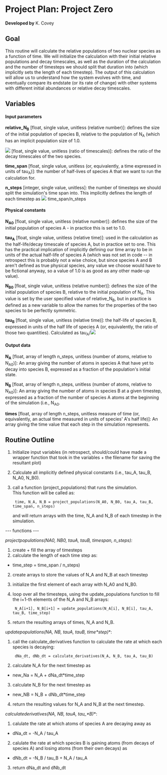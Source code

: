 Project Plan: Project Zero
=====================

**Developed by** K. Covey

Goal
---------
This routine will calculate the relative populations of two nuclear species as a function of time. We will initialize the calculation with their initial relative populations and decay timescales, as well as the duration of the calculation and the number of timesteps we should split that duration into (which implicitly sets the length of each timestep).  The output of this calculation will allow us to understand how the system evolves with time, and eventually compare its endstate (or its rate of change) with other systems with different initial abundances or relative decay timescales. 


Variables
---------

#### Input parameters

**relative_N<sub>B</sub>** [float, single value, unitless (relative number)]: defines the size of the initial population of species B, relative to the population of N<sub>A</sub> (which has an implicit population size of 1.0. 

**<img src="https://render.githubusercontent.com/render/math?math=\gamma">** [float, single value, unitless (ratio of timescales)]: defines the ratio of the decay timescales of the two species. 

**time_span** [float, single value, unitless (or, equivalently, a time expressed in units of tau<sub>A</sub>)]: the number of half-lives of species A that we want to run the calculation for.

**n_steps** [integer, single value, unitless]: the number of timesteps we should split the simulation's time span into. This implicitly defines the length of each timestep as <img src="https://render.githubusercontent.com/render/math?math=\Delta t="> time_span/n_steps

#### Physical constants
**N<sub>A0</sub>** [float, single value, unitless (relative number)]: defines the size of the initial population of species A - in practice this is set to 1.0.

**tau<sub>A</sub>** [float, single value, unitless (relative time)]: used in the calculation as the half-life/decay timescale of species A, but in practice set to one.  This has the practical implication of implicitly defining our time array to be in units of the actual half-life of species A (which was not set in code -- in retrospect this is probably not a wise choice, but since species A and B aren't defined as true physical species, any value we choose would have to be fictional anyway, so a value of 1.0 is as good as any other made-up value). 

**N<sub>B0</sub>** [float, single value, unitless (relative number)]: defines the size of the initial population of species B, relative to the initial population of N<sub>A</sub>. This value is set by the user specified value of relative_N<sub>B</sub>, but in practice is defined as a new variable to allow the names for the properties of the two species to be perfectly symmetric.

**tau<sub>B</sub>** [float, single value, unitless (relative time)]: the half-life of species B, expressed in units of the half life of species A (or, equivalently, the ratio of those two quantities).  Calculated as tau<sub>A</sub>/<img src="https://render.githubusercontent.com/render/math?math=\gamma"> 


#### Output data
**N<sub>A</sub>** [float, array of length n_steps, unitless (number of atoms, relative to N<sub>A0</sub>)]: An array giving the number of atoms in species A that have yet to decay into species B, expressed as a fraction of the population's initial state.

**N<sub>B</sub>** [float, array of length n_steps, unitless (number of atoms, relative to N<sub>A0</sub>)]: An array giving the number of atoms in species B at a given timestep, expressed as a fraction of the number of species A atoms at the beginning of the simulation (i.e., N<sub>A0</sub>.

**times** [float, array of length n_steps, unitless measure of time (or, equivalently, an actual time measured in units of species' A's half life)]: An array giving the time value that each step in the simulation represents. 


Routine Outline
---------

1. Initialize input variables (in retrospect, should/could have made a wrapper function that took in the variables + the filename for saving the resultant plot)

2. Calculate all implicitly defined physical constants (i.e., tau_A, tau_B, N_A0, N_B0).

3. call a function (project_populations) that runs the simulation.    
    This function will be called as:
    
        time, N_A, N_B = project_populations(N_A0, N_B0, tau_A, tau_B, time_span, n_steps)
        
    and will return arrays with the time, N_A and N_B of each timestep in the simulation.
    

--- functions ---    

**project*_*populations(N*_*A0, N*_*B0, tau*_*A, tau*_*B, time*_*span, n*_*steps):**

1. create + fill the array of timesteps
2. calculate the length of each time step as:
  * time_step = time_span / n_steps)
2. create arrays to store the values of N_A and N_B at each timestep
3. initialize the first element of each array with N_A0 and N_B0.
4. loop over all the timesteps, using the update_populations function to fill the i+1-th elements of the N_A and N_B arrays:

        N_A[i+1], N_B[i+1] = update_populations(N_A[i], N_B[i], tau_A, tau_B, time_step)
  
5. return the resulting arrays of times, N_A and N_B.
   
**update*_*populations(N*_*A, N*_*B, tau*_*A, tau*_*B, time*_*step)**:

1. call the calculate_derivatives function to calculate the rate at which each species is decaying:

        dNa_dt, dNb_dt = calculate_derivatives(N_A, N_B, tau_A, tau_B)

2. calculate N_A for the next timestep as 
  * new_Na = N_A + dNa_dt*time_step
3. calculate N_B for the next timestep as
  *  new_NB = N_B + dNb_dt*time_step
4. return the resulting values for N_A and N_B at the next timestep.

**calculate*_*derivatives(N*_*A, N*_*B, tau*_*A, tau*_*B)**:

1. calulate the rate at which atoms of species A are decaying away as
  * dNa_dt = -N_A / tau_A
2. calulate the rate at which species B is gaining atoms (from decays of species A) and losing atoms (from their own decays) as
  * dNb_dt = -N_B / tau_B + N_A / tau_A
3. return dNa_dt and dNb_dt
